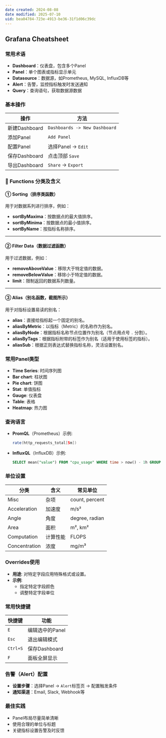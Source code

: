 ```yaml
---
date created: 2024-08-08
date modified: 2025-07-10
uid: bea04784-723e-4913-be36-31f1d06c39dc
---
```

## Grafana Cheatsheet

### 常用术语

- **Dashboard**：仪表盘，包含多个Panel
- **Panel**：单个图表或指标显示单元
- **Datasource**：数据源，如Prometheus, MySQL, InfluxDB等
- **Alert**：告警，监控指标触发时发送通知
- **Query**：查询语句，获取数据源数据

### 基本操作

| 操作 | 方法 |
| --- | --- |
| 新建Dashboard | `Dashboards -> New Dashboard` |
| 添加Panel | `Add Panel` |
| 配置Panel | 选择Panel -> `Edit` |
| 保存Dashboard | 点击顶部 `Save` |
| 导出Dashboard | `Share` -> `Export` |

### 📌 Functions 分类及含义

#### ① Sorting（排序类函数）

用于对数据系列进行排序，例如：

- **sortByMaxima**：按数据点的最大值排序。
- **sortByMinima**：按数据点的最小值排序。
- **sortByName**：按指标名称排序。

---

#### ② Filter Data（数据过滤函数）

用于过滤数据，例如：

- **removeAboveValue**：移除大于特定值的数据。
- **removeBelowValue**：移除小于特定值的数据。
- **limit**：限制返回的数据系列数量。

---

#### ③ Alias（别名函数，截图所示）

用于对指标设置易读的别名：

- **alias**：直接给指标起一个固定的别名。
- **aliasByMetric**：以指标（Metric）的名称作为别名。
- **aliasByNode**：根据指标名称节点位置作为别名（节点用点号 `.` 分割）。
- **aliasByTags**：根据指标附带的标签作为别名（适用于使用标签的指标）。
- **aliasSub**：根据正则表达式替换指标名称，灵活设置别名。

### 常用Panel类型

- **Time Series**: 时间序列图
- **Bar chart**: 柱状图
- **Pie chart**: 饼图
- **Stat**: 单值指标
- **Gauge**: 仪表盘
- **Table**: 表格
- **Heatmap**: 热力图

### 查询语言

- **PromQL**（Prometheus）示例:

  ```Java
  rate(http_requests_total[5m])
  ```

- **InfluxQL**（InfluxDB）示例:

  ```sql
  SELECT mean("value") FROM "cpu_usage" WHERE time > now() - 1h GROUP BY time(10m)
  ```

### 单位设置

| 分类            | 含义   | 常见单位           |
| ------------- | ---- | -------------- |
| Misc          | 杂项   | count, percent |
| Acceleration  | 加速度  | m/s²           |
| Angle         | 角度   | degree, radian |
| Area          | 面积   | m², km²        |
| Computation   | 计算性能 | FLOPS          |
| Concentration | 浓度   | mg/m³          |

### Overrides使用

- **用途**: 对特定字段应用特殊格式或设置。
- **示例**:
  - 指定特定字段颜色
  - 调整特定字段单位

### 常用快捷键

| 快捷键 | 功能 |
|---|---|
| `E` | 编辑选中的Panel |
| `Esc` | 退出编辑模式 |
| `Ctrl+S` | 保存Dashboard |
| `F` | 面板全屏显示 |

### 告警（Alert）配置

- **设置步骤**：选择Panel -> `Alert`标签页 -> 配置触发条件
- **通知渠道**：Email, Slack, Webhook等

### 最佳实践

- Panel布局尽量简单清晰
- 使用合理的单位与标题
- 关键指标设置告警及时反馈
